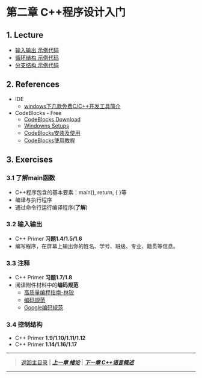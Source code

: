 # 第二章 C++程序设计入门
## 1. Lecture
- [输入输出 示例代码](./Code/Ch2/io.md)
- [循环结构 示例代码](./Code/Ch2/loop.md)
- [分支结构 示例代码](./Code/Ch2/if.md)

## 2. References
- IDE
  - [windows下几款免费C/C++开发工具简介](http://www.cnblogs.com/xusw/p/3617572.html)
- CodeBlocks - Free
  - [CodeBlocks Download](http://www.codeblocks.org/downloads/binaries)		
  - [Windowns Setups](http://sourceforge.net/projects/codeblocks/files/Binaries/16.01/Windows/codeblocks-16.01mingw-nosetup.zip)
  - [CodeBlocks安装及使用](http://blog.csdn.net/wang1127502020/article/details/50008973)
  - [CodeBlocks使用教程](http://download.csdn.net/download/l81372500/10001537)

## 3. Exercises
### 3.1 了解main函数
- C++程序包含的基本要素：main(), return, { }等
- 编译与执行程序
- 通过命令行运行编译程序(**了解**)
### 3.2 输入输出
- C++ Primer **习题1.4/1.5/1.6**
- 编写程序，在屏幕上输出你的姓名、学号、班级、专业、籍贯等信息。
### 3.3 注释
- C++ Primer **习题1.7/1.8**
- 阅读附件材料中的**编码规范**
  - [高质量编程指南-林锐](./Reference/%E7%BC%96%E7%A0%81%E8%A7%84%E8%8C%83/%E6%9E%97%E9%94%90%E3%80%8A%E9%AB%98%E8%B4%A8%E9%87%8FC%2B%2B%E7%BC%96%E7%A8%8B%E6%8C%87%E5%8D%97%E3%80%8B.pdf)
  - [编码规范](./Reference/%E7%BC%96%E7%A0%81%E8%A7%84%E8%8C%83/C%2B%2B%E7%BC%96%E7%A0%81%E8%A7%84%E8%8C%83-CSDN.pdf)
  - [Google编码规范](./Reference/%E7%BC%96%E7%A0%81%E8%A7%84%E8%8C%83/Google-C%2B%2B%E7%BC%96%E7%A0%81%E8%A7%84%E8%8C%83%E4%B8%AD%E6%96%87%E7%89%88.pdf)  

### 3.4 控制结构
- C++ Primer **1.9/1.10/1.11/1.12**
- C++ Primer **1.14/1.16/1.17**

---
> [返回主目录](https://cugwhp.github.io/OOPCPP/) | [***上一章 绪论***](./Ch1_Introduction.md) | [***下一章 C++语言概述***](./Ch3_C++Basic.md) 
---
